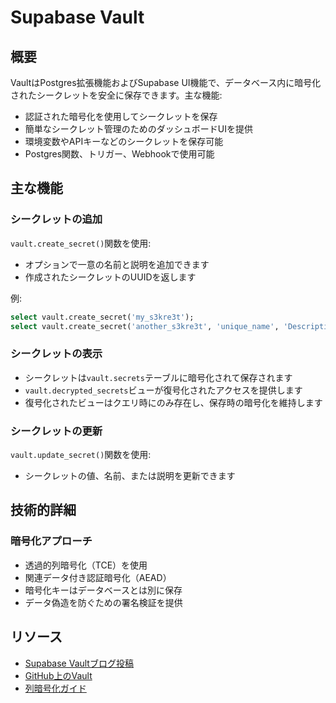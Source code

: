 # Supabase Vault

## 概要

VaultはPostgres拡張機能およびSupabase UI機能で、データベース内に暗号化されたシークレットを安全に保存できます。主な機能:
- 認証された暗号化を使用してシークレットを保存
- 簡単なシークレット管理のためのダッシュボードUIを提供
- 環境変数やAPIキーなどのシークレットを保存可能
- Postgres関数、トリガー、Webhookで使用可能

## 主な機能

### シークレットの追加

`vault.create_secret()`関数を使用:
- オプションで一意の名前と説明を追加できます
- 作成されたシークレットのUUIDを返します

例:

```sql
select vault.create_secret('my_s3kre3t');
select vault.create_secret('another_s3kre3t', 'unique_name', 'Description');
```

### シークレットの表示

- シークレットは`vault.secrets`テーブルに暗号化されて保存されます
- `vault.decrypted_secrets`ビューが復号化されたアクセスを提供します
- 復号化されたビューはクエリ時にのみ存在し、保存時の暗号化を維持します

### シークレットの更新

`vault.update_secret()`関数を使用:
- シークレットの値、名前、または説明を更新できます

## 技術的詳細

### 暗号化アプローチ

- 透過的列暗号化（TCE）を使用
- 関連データ付き認証暗号化（AEAD）
- 暗号化キーはデータベースとは別に保存
- データ偽造を防ぐための署名検証を提供

## リソース

- [Supabase Vaultブログ投稿](/blog/vault-now-in-beta)
- [GitHub上のVault](https://github.com/supabase/vault)
- [列暗号化ガイド](/docs/guides/database/column-encryption)
